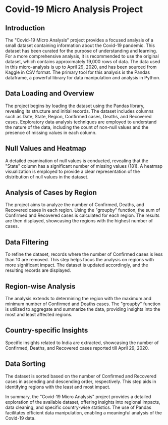 # Covid-19 Micro Analysis Project 

## Introduction

The "Covid-19 Micro Analysis" project provides a focused analysis of a small dataset containing information about the Covid-19 pandemic. This dataset has been curated for the purpose of understanding and learning. For a more comprehensive analysis, it is recommended to use the original dataset, which contains approximately 19,000 rows of data. The data used in this micro-analysis is up to April 29, 2020, and has been sourced from Kaggle in CSV format. The primary tool for this analysis is the Pandas dataframe, a powerful library for data manipulation and analysis in Python.

## Data Loading and Overview

The project begins by loading the dataset using the Pandas library, revealing its structure and initial records. The dataset includes columns such as Date, State, Region, Confirmed cases, Deaths, and Recovered cases. Exploratory data analysis techniques are employed to understand the nature of the data, including the count of non-null values and the presence of missing values in each column.

## Null Values and Heatmap

A detailed examination of null values is conducted, revealing that the "State" column has a significant number of missing values (181). A heatmap visualization is employed to provide a clear representation of the distribution of null values in the dataset.

## Analysis of Cases by Region

The project aims to analyze the number of Confirmed, Deaths, and Recovered cases in each region. Using the "groupby" function, the sum of Confirmed and Recovered cases is calculated for each region. The results are then displayed, showcasing the regions with the highest number of cases.

## Data Filtering

To refine the dataset, records where the number of Confirmed cases is less than 10 are removed. This step helps focus the analysis on regions with more significant impact. The dataset is updated accordingly, and the resulting records are displayed.

## Region-wise Analysis

The analysis extends to determining the region with the maximum and minimum number of Confirmed and Deaths cases. The "groupby" function is utilized to aggregate and summarize the data, providing insights into the most and least affected regions.

## Country-specific Insights

Specific insights related to India are extracted, showcasing the number of Confirmed, Deaths, and Recovered cases reported till April 29, 2020.

## Data Sorting

The dataset is sorted based on the number of Confirmed and Recovered cases in ascending and descending order, respectively. This step aids in identifying regions with the least and most impact.

In summary, the "Covid-19 Micro Analysis" project provides a detailed exploration of the available dataset, offering insights into regional impacts, data cleaning, and specific country-wise statistics. The use of Pandas facilitates efficient data manipulation, enabling a meaningful analysis of the Covid-19 data.
